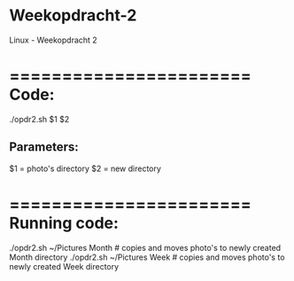 # Weekopdracht-2
Linux - Weekopdracht 2

=======================
 Code:
=======================
./opdr2.sh $1 $2

Parameters:
-----------------
$1 = photo's directory
$2 = new directory  

=======================
 Running code:
=======================
./opdr2.sh ~/Pictures Month         # copies and moves photo's to newly created Month directory
./opdr2.sh ~/Pictures Week          # copies and moves photo's to newly created Week directory
